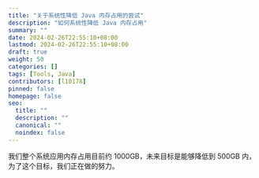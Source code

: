```yaml
---
title: "关于系统性降低 Java 内存占用的尝试"
description: "如何系统性降低 Java 内存占用"
summary: ""
date: 2024-02-26T22:55:10+08:00
lastmod: 2024-02-26T22:55:10+08:00
draft: true
weight: 50
categories: []
tags: [Tools, Java]
contributors: [l10178]
pinned: false
homepage: false
seo:
  title: ""
  description: ""
  canonical: ""
  noindex: false
---
```


我们整个系统应用内存占用目前约 1000GB，未来目标是能够降低到 500GB 内，为了这个目标，我们正在做的努力。
